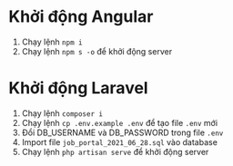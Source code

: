 # Khởi động Angular
1. Chạy lệnh ```npm i```
2. Chạy lệnh ```npm s -o``` để khởi động server

# Khởi động Laravel
1. Chạy lệnh ```composer i```
2. Chạy lệnh ```cp .env.example .env``` để tạo file ```.env``` mới
3. Đổi DB_USERNAME và DB_PASSWORD trong file ```.env```
4. Import file ```job_portal_2021_06_28.sql``` vào database
5. Chạy lệnh ``php artisan serve`` để khởi động server
